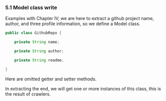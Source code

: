 ### 5.1 Model class write

Examples with Chapter IV, we are here to extract a github project name, author, and three profile information, so we define a Model class.

```java
public class GithubRepo {

    private String name;

    private String author;

    private String readme;

}
```

Here are omitted getter and setter methods.

In extracting the end, we will get one or more instances of this class, this is the result of crawlers.
